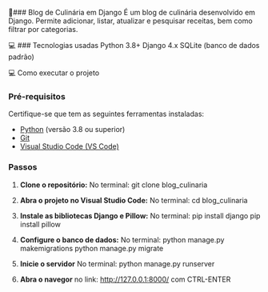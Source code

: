 🥞### Blog de Culinária em Django
    É um blog de culinária desenvolvido em Django. Permite adicionar, listar, atualizar e pesquisar receitas, bem como filtrar por categorias.

💻 ### Tecnologias usadas
    Python 3.8+
    Django 4.x
    SQLite (banco de dados padrão)
    
💻 Como executar o projeto
  ### Pré-requisitos
  Certifique-se que tem as seguintes ferramentas instaladas:
  - [Python](https://www.python.org/downloads/) (versão 3.8 ou superior)
  - [Git](https://git-scm.com/)
  - [Visual Studio Code (VS Code)](https://code.visualstudio.com/)

  ### Passos
  1. **Clone o repositório:**
   No terminal:
   git clone blog_culinaria

  2. **Abra o projeto no Visual Studio Code:**
     No terminal:
     cd blog_culinaria
  
  3. **Instale as bibliotecas Django e Pillow:**
     No terminal:
     pip install django
     pip install pillow
     
  4. **Configure o banco de dados:**
    No terminal:
    python manage.py makemigrations
    python manage.py migrate

  5. **Inicie o servidor**
    No terminal:
    python manage.py runserver
  
  6. **Abra o navegor**
     no link: http://127.0.0.1:8000/ com CTRL-ENTER
  
